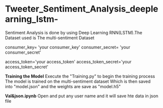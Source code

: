 # Tweeter_Sentiment_Analysis_deeplearning_lstm-
Sentiment Analysis is done by using Deep Learning RNN(LSTM).The Dataset used is The multi-sentiment Dataset

consumer_key= 'your consumer_key'
consumer_secret= 'your consumer_secret'

access_token='your access_token'
access_token_secret='your access_token_secret'

**Training the Model**
Execute the "Training.py" to begin the training process The model is trained on the multi-sentiment dataset Which is then saved into "model.json" and the weights are save as "model.h5"

**Val&json.ipynb**
Open and put any user name and it will save hte data in json file


